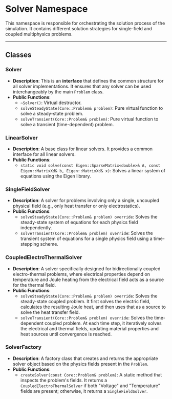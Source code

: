# **Solver Namespace**

This namespace is responsible for orchestrating the solution process of the simulation. It contains different solution strategies for single-field and coupled multiphysics problems.

---
## **Classes**

### **Solver**
* **Description**: This is an **interface** that defines the common structure for all solver implementations. It ensures that any solver can be used interchangeably by the main `Problem` class.
* **Public Functions**:
    * `~Solver()`: Virtual destructor.
    * `solveSteadyState(Core::Problem& problem)`: Pure virtual function to solve a steady-state problem.
    * `solveTransient(Core::Problem& problem)`: Pure virtual function to solve a transient (time-dependent) problem.

### **LinearSolver**
* **Description**: A base class for linear solvers. It provides a common interface for all linear solvers.
* **Public Functions**:
    * `static void solve(const Eigen::SparseMatrix<double>& A, const Eigen::MatrixXd& b, Eigen::MatrixXd& x)`: Solves a linear system of equations using the Eigen library.



### **SingleFieldSolver**
* **Description**: A solver for problems involving only a single, uncoupled physical field (e.g., only heat transfer or only electrostatics).
* **Public Functions**:
    * `solveSteadyState(Core::Problem& problem) override`: Solves the steady-state system of equations for each physics field independently.
    * `solveTransient(Core::Problem& problem) override`: Solves the transient system of equations for a single physics field using a time-stepping scheme.

### **CoupledElectroThermalSolver**
* **Description**: A solver specifically designed for bidirectionally coupled electro-thermal problems, where electrical properties depend on temperature and Joule heating from the electrical field acts as a source for the thermal field.
* **Public Functions**:
    * `solveSteadyState(Core::Problem& problem) override`: Solves the steady-state coupled problem. It first solves the electric field, calculates the resulting Joule heat, and then uses that as a source to solve the heat transfer field.
    * `solveTransient(Core::Problem& problem) override`: Solves the time-dependent coupled problem. At each time step, it iteratively solves the electrical and thermal fields, updating material properties and heat sources until convergence is reached.

### **SolverFactory**
* **Description**: A factory class that creates and returns the appropriate solver object based on the physics fields present in the `Problem`.
* **Public Functions**:
    * `createSolver(const Core::Problem& problem)`: A static method that inspects the problem's fields. It returns a `CoupledElectroThermalSolver` if both "Voltage" and "Temperature" fields are present; otherwise, it returns a `SingleFieldSolver`.